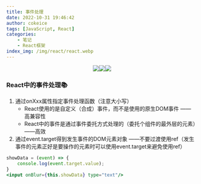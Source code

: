 ```yaml
---
title: 事件处理
date: 2022-10-31 19:46:42
author: cokeice
tags: [JavaScript, React]
categories: 
    - 笔记
    - React框架
index_img: /img/react/react.webp
---
```


<p align='center'>
<a href="https://www.github.com/Cokeic" target="_blank"><img src="https://img.shields.io/badge/Github-@可乐冰-f3e1e1.svg?style=flat-square&logo=Github&logoColor=181717"></a><a href="https://www.gitee.com/Cokeice" target="_blank"><img src="https://img.shields.io/badge/Gitee-@可乐冰-f3e1e1.svg?style=flat-square&logo=Gitee&logoColor=C71D23"></a><a href="https://cokeice.gitee.io/img/wechat/wx.png" target="_blank"><img src="https://img.shields.io/badge/微信-@LNFeng-f3e1e1.svg?style=flat-square&logo=WeChat"></a>

### React中的事件处理📚

1. 通过onXxx属性指定事件处理函数（注意大小写）
   * React使用的是自定义（合成）事件，而不是使用的原生DOM事件 —— 高兼容性
   * React中的事件是通过事件委托方式处理的（委托个组件的最外层的元素）——高效
2. 通过event.target得到发生事件的DOM元素对象 ——不要过渡使用ref（发生事件的元素正好是要操作的元素时可以使用event.target来避免使用ref）

```jsx
showData = (event) => {
    console.log(event.target.value);
}
<input onBlur={this.showData} type="text"/>
```

